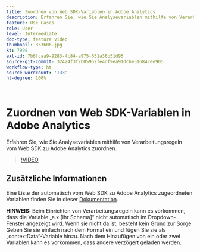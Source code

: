 ```yaml
---
title: Zuordnen von Web SDK-Variablen in Adobe Analytics
description: Erfahren Sie, wie Sie Analysevariablen mithilfe von Verarbeitungsregeln vom Web SDK zu Adobe Analytics zuordnen.
feature: Use Cases
role: User
level: Intermediate
doc-type: feature video
thumbnail: 333606.jpg
kt: 7998
exl-id: 7b6fcaa9-9283-4c84-a975-651a36b51d95
source-git-commit: 32424f3f2b05952fe4df9ea91dcbe51684cee905
workflow-type: ht
source-wordcount: '133'
ht-degree: 100%

---
```


# Zuordnen von Web SDK-Variablen in Adobe Analytics

Erfahren Sie, wie Sie Analysevariablen mithilfe von Verarbeitungsregeln vom Web SDK zu Adobe Analytics zuordnen.

>[!VIDEO](https://video.tv.adobe.com/v/333606/?quality=12&learn=on)

## Zusätzliche Informationen

Eine Liste der automatisch vom Web SDK zu Adobe Analytics zugeordneten Variablen finden Sie in dieser [Dokumentation](https://experienceleague.adobe.com/docs/experience-platform/edge/data-collection/adobe-analytics/automatically-mapped-vars.html?lang=de).

**HINWEIS:** Beim Einrichten von Verarbeitungsregeln kann es vorkommen, dass die Variable „a.x.[Ihr Schema]“ nicht automatisch im Dropdown-Fenster angezeigt wird. Wenn sie nicht da ist, besteht kein Grund zur Sorge. Geben Sie sie einfach nach dem Format ein und fügen Sie sie als „contextData“-Variable hinzu. Nach dem Hinzufügen von ein oder zwei Variablen kann es vorkommen, dass andere verzögert geladen werden.
